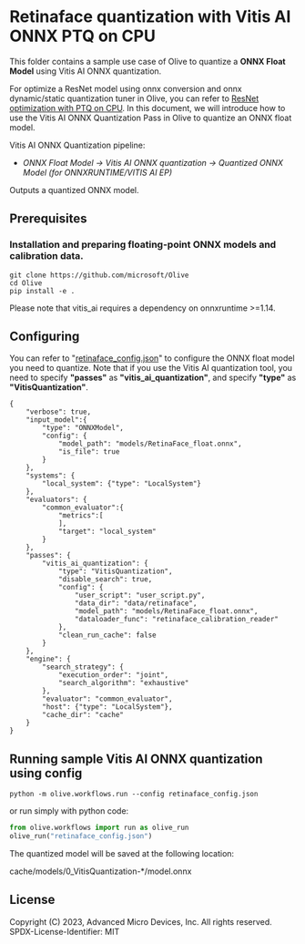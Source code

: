 # Retinaface quantization with Vitis AI ONNX PTQ on CPU
This folder contains a sample use case of Olive to quantize a **ONNX Float Model** using Vitis AI ONNX quantization.

For optimize a ResNet model using onnx conversion and onnx dynamic/static quantization tuner in Olive, you can refer to [ResNet optimization with PTQ on CPU](../../resnet_ptq_cpu/README.md). In this document, we will introduce how to use the Vitis AI ONNX Quantization Pass in Olive to quantize an ONNX float model.

Vitis AI ONNX Quantization pipeline:
- *ONNX Float Model -> Vitis AI ONNX quantization -> Quantized ONNX Model (for ONNXRUNTIME/VITIS AI EP)*

Outputs a quantized ONNX model.

## Prerequisites
### Installation and preparing floating-point ONNX models and calibration data.
```
git clone https://github.com/microsoft/Olive
cd Olive
pip install -e .
```

Please note that vitis_ai requires a dependency on onnxruntime >=1.14.

## Configuring

You can refer to "[retinaface_config.json](./retinaface_config.json)" to configure the ONNX float model you need to quantize. Note that if you use the Vitis AI quantization tool, you need to specify **"passes"** as **"vitis_ai_quantization"**, and specify **"type"** as **"VitisQuantization"**.

```
{
    "verbose": true,
    "input_model":{
        "type": "ONNXModel",
        "config": {
            "model_path": "models/RetinaFace_float.onnx",
            "is_file": true
        }
    },
    "systems": {
        "local_system": {"type": "LocalSystem"}
    },
    "evaluators": {
        "common_evaluator":{
            "metrics":[
            ],
            "target": "local_system"
        }
    },
    "passes": {
        "vitis_ai_quantization": {
            "type": "VitisQuantization",
            "disable_search": true,
            "config": {
                "user_script": "user_script.py",
                "data_dir": "data/retinaface",
                "model_path": "models/RetinaFace_float.onnx",
                "dataloader_func": "retinaface_calibration_reader"
            },
            "clean_run_cache": false
        }
    },
    "engine": {
        "search_strategy": {
            "execution_order": "joint",
            "search_algorithm": "exhaustive"
        },
        "evaluator": "common_evaluator",
        "host": {"type": "LocalSystem"},
        "cache_dir": "cache"
    }
}
```



## Running sample Vitis AI ONNX quantization using config

```
python -m olive.workflows.run --config retinaface_config.json
```
or run simply with python code:
```python
from olive.workflows import run as olive_run
olive_run("retinaface_config.json")
```

The quantized model will be saved at the following location:

cache/models/0_VitisQuantization-*/model.onnx

## License

Copyright (C) 2023, Advanced Micro Devices, Inc. All rights reserved.
SPDX-License-Identifier: MIT
